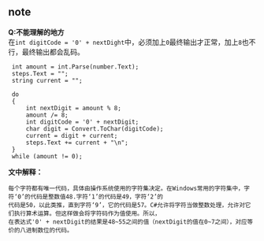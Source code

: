## note
**Q:不能理解的地方**  
在`int digitCode = '0' + nextDight`中，必须加上`0`最终输出才正常，加上`8`也不行，最终输出都会乱码。  
```
 int amount = int.Parse(number.Text);
 steps.Text = "";
 string current = "";

 do
 {
     int nextDigit = amount % 8;
     amount /= 8;
     int digitCode = '0' + nextDigit;
     char digit = Convert.ToChar(digitCode);
     current = digit + current;
     steps.Text += current + "\n";
 }
 while (amount != 0);
```
**文中解释：**
```
每个字符都有唯一代码，具体由操作系统使用的字符集决定。在Windows常用的字符集中，字符‘0’的代码是整数值48.字符‘1’的代码是49，字符‘2’的
代码是50，以此类推，直到字符‘9’，它的代码是57。C#允许将字符当做整数处理，允许对它们执行算术运算。但这样做会将字符码作为值使用。所以，
在表达式'0' + nextDigit的结果是48~55之间的值（nextDigit的值在0~7之间），对应等价的八进制数位的代码。
```

